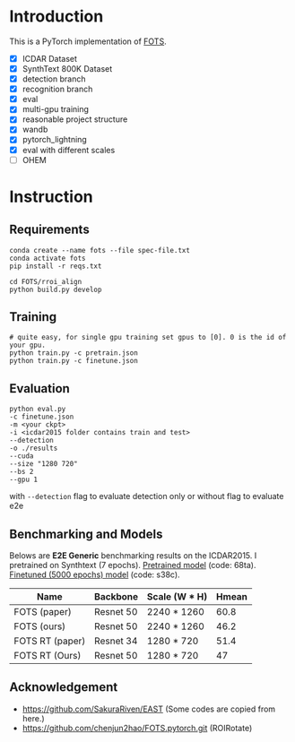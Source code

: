 # Introduction

This is a PyTorch implementation of [FOTS](https://arxiv.org/abs/1801.01671).

 - [x] ICDAR Dataset 
 - [x] SynthText 800K Dataset
 - [x] detection branch 
 - [x] recognition branch
 - [x] eval
 - [x] multi-gpu training
 - [x] reasonable project structure
 - [x] wandb
 - [x] pytorch_lightning
 - [x] eval with different scales
 - [ ] OHEM

# Instruction

## Requirements
   ```
   conda create --name fots --file spec-file.txt
   conda activate fots
   pip install -r reqs.txt

   cd FOTS/rroi_align
   python build.py develop
   ```


## Training

   ```
   # quite easy, for single gpu training set gpus to [0]. 0 is the id of your gpu.
   python train.py -c pretrain.json
   python train.py -c finetune.json

   ```
   
## Evaluation

```
python eval.py 
-c finetune.json
-m <your ckpt>
-i <icdar2015 folder contains train and test>
--detection    
-o ./results
--cuda
--size "1280 720"
--bs 2
--gpu 1
```

with `--detection` flag to evaluate detection only or without flag to evaluate e2e

## Benchmarking and Models 
Belows are **E2E Generic** benchmarking results on the ICDAR2015. I pretrained on Synthtext (7 epochs).  [Pretrained model](https://pan.baidu.com/s/18RR9J7TvuZn4LUCv2eJmHQ) (code: 68ta). [Finetuned (5000 epochs) model](https://pan.baidu.com/s/14UnlBP5xfRXx90bdlIBAEg) (code: s38c).



| Name            | Backbone  | Scale (W * H) | Hmean |
|-----------------|-----------|---------------|-------|
| FOTS (paper)    | Resnet 50 | 2240 * 1260   | 60.8  |
| FOTS (ours)     | Resnet 50 | 2240 * 1260   | 46.2 |
| FOTS RT (paper) | Resnet 34 | 1280 * 720    | 51.4  |
| FOTS RT (Ours) | Resnet 50 | 1280 * 720    | 47   |



## Acknowledgement
- https://github.com/SakuraRiven/EAST (Some codes are copied from here.)
- https://github.com/chenjun2hao/FOTS.pytorch.git (ROIRotate)
